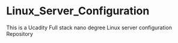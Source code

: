 # Linux_Server_Configuration
This is a Ucadity Full stack nano degree Linux server configuration Repository
